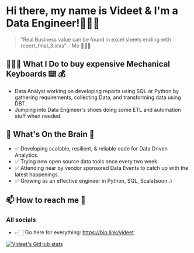 
# Hi there, my name is Videet & I'm a Data Engineer!🧑🏻‍💻 
> "Real Business value can be found in excel sheets ending with report_final_3.xlxs" - Me 🤷🏻‍♂️

## 🧑🏻‍💻 What I Do to buy expensive Mechanical Keyboards ⌨️ 💰
* Data Analyst working on developing reports using SQL or Python by gathering requirements, collecting Data, and transforming data using DBT.
* Jumping into Data Engineer's shoes doing some ETL and automation stuff when needed.

## 🤔  What's On the Brain 🧠 

* ✅ Developing scalable, resilient, & reliable code for Data Driven Analytics.
* ✅ Trying new open source data tools once every two week.
* ✅ Attending near by vendor sponsored Data Events to catch up with the latest happenings.
* ✅ Growing as an effective engineer in Python, SQL, Scala(soon..)

## 📫 How to reach me 💬 
### All socials
* 👉🏻 Go here for everything: https://bio.link/videet


[![Videet's GitHub stats](https://github-readme-stats.vercel.app/api?username=videetm)](https://github.com/anuraghazra/github-readme-stats) 
